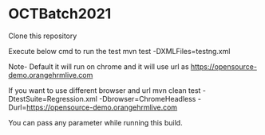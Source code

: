 # OCTBatch2021
Clone this repository

Execute below cmd to run the test
mvn test -DXMLFiles=testng.xml

Note- Default it will run on chrome and it will use url as https://opensource-demo.orangehrmlive.com

If you want to use different browser and url
mvn clean test -DtestSuite=Regression.xml -Dbrowser=ChromeHeadless -Durl=https://opensource-demo.orangehrmlive.com

You can pass any parameter while running this build.
